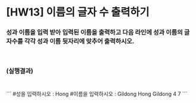 # [HW13] 이름의 글자 수 출력하기
<h3>

성과 이름을 입력 받아 입력된 이름을 출력하고 다음 라인에 성과 이름의 글자수를 각각 성과 이름 뒷자리에 맞추어 출력하시오.

</br></br>
(실행결과)
</br></br></h3>
<h4>
</h4>
```
#성을 입력하시오 : Hong
#이름을 입력하시오 : Gildong
Hong Gildong
   4       7
```